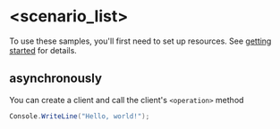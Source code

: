 # <scenario_list>

To use these samples, you'll first need to set up resources. See [getting started](https://github.com/Azure/azure-sdk-for-net/blob/main/sdk/texttranslator/Azure.AI.TextTranslator/README.md#getting-started) for details.

## <scenario> asynchronously

You can create a client and call the client's `<operation>` method

<!-- please refer to <https://github.com/Azure/azure-sdk-for-net/main/sdk/template/Azure.Template/samples/Sample1_HelloWorldAsync.md> to write sample readme file. -->
```C# Snippet:Azure_AI_TextTranslator_ScenarioAsync
Console.WriteLine("Hello, world!");
```
